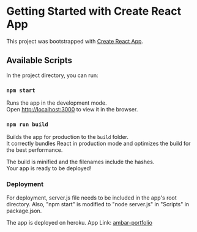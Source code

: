 # Getting Started with Create React App

This project was bootstrapped with [Create React App](https://github.com/facebook/create-react-app).

## Available Scripts

In the project directory, you can run:

### `npm start`

Runs the app in the development mode.\
Open [http://localhost:3000](http://localhost:3000) to view it in the browser.


### `npm run build`

Builds the app for production to the `build` folder.\
It correctly bundles React in production mode and optimizes the build for the best performance.

The build is minified and the filenames include the hashes.\
Your app is ready to be deployed!


### Deployment
For deployment, server.js file needs to be included in the app's root directory.
Also,  "npm start" is modified to "node server.js" in "Scripts" in package.json.

The app is deployed on heroku. App Link: [ambar-portfolio](https://ambar-portfolio.herokuapp.com/)


